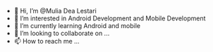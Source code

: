 - 👋 Hi, I’m @Mulia Dea Lestari
- 👀 I’m interested in Android Development and Mobile Development
- 🌱 I’m currently learning Android and mobile
- 💞️ I’m looking to collaborate on ...
- 📫 How to reach me ...

<!---
Mul101/Mul101 is a ✨ special ✨ repository because its `README.md` (this file) appears on your GitHub profile.
You can click the Preview link to take a look at your changes.
--->
